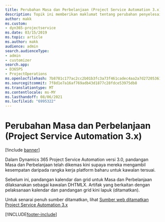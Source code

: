 ```yaml
---
title: Perubahan Masa dan Perbelanjaan (Project Service Automation 3.x)
description: Topik ini memberikan maklumat tentang perubahan penyelesaian untuk Masa dan Perbelanjaan.
author: makk
ms.custom:
- dyn365-projectservice
ms.date: 03/15/2019
ms.topic: article
ms.author: makk
audience: admin
search.audienceType:
- admin
- customizer
search.app:
- D365PS
- ProjectOperations
ms.openlocfilehash: 7b8781c177ac2cc2b01b3fc3a73f461cadec4aa2a7d27205361bd6681994c240
ms.sourcegitcommit: 7f8d1e7a16af769adb43d1877c28fdce53975db8
ms.translationtype: MT
ms.contentlocale: ms-MY
ms.lasthandoff: 08/06/2021
ms.locfileid: "6995322"
---
```

# <a name="time-and-expense-changes-project-service-automation-3x"></a>Perubahan Masa dan Perbelanjaan (Project Service Automation 3.x)

[!include [banner](../../includes/psa-now-project-operations.md)]

Dalam Dynamics 365 Project Service Automation versi 3.0, pandangan Masa dan Perbelanjaan telah dikemas kini supaya mereka mengambil kesempatan daripada rangka kerja platform baharu untuk kawalan tersuai.

Sebelum ini, pandangan kalendar dan grid untuk Masa dan Perbelanjaan dilaksanakan sebagai kawalan DHTMLX. Artifak yang berkaitan dengan pelaksanaan kalendar dan pandangan grid kini lapuk (ditamatkan).

Untuk senarai penuh sumber ditamatkan, lihat [Sumber web ditamatkan Project Service Automation 3.x](web-resources-deprecated-v3.x.md)


[!INCLUDE[footer-include](../../includes/footer-banner.md)]